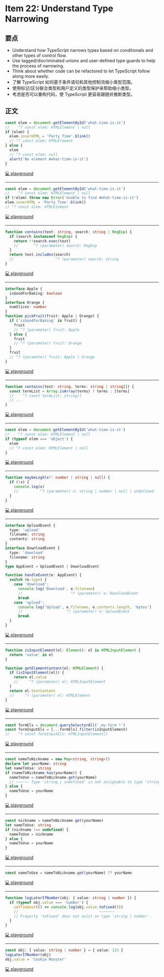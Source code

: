 # Item 22: Understand Type Narrowing

## 要点

- Understand how TypeScript narrows types based on conditionals and other types of control flow.
- Use tagged/discriminated unions and user-defined type guards to help the process of narrowing.
- Think about whether code can be refactored to let TypeScript follow along more easily.
- 了解 TypeScript 如何基于条件语句和其他控制流缩小类型范围。
- 使用标记/区分联合类型和用户定义的类型保护来帮助缩小类型。
- 考虑是否可以重构代码，使 TypeScript 更容易跟随并推断类型。

## 正文

```ts
const elem = document.getElementById('what-time-is-it')
//    ^? const elem: HTMLElement | null
if (elem) {
  elem.innerHTML = 'Party Time'.blink()
  // ^? const elem: HTMLElement
} else {
  elem
  // ^? const elem: null
  alert('No element #what-time-is-it')
}
```

[💻 playground](https://www.typescriptlang.org/play/?ts=5.4.5#code/MYewdgzgLgBApgGzgWxgXhgExMArsuMKAOgHM4oBRJAogIQE8BJTACgHIB3ACwEMoAtFACWBAcIjio7AJQBuAFAB6JTDUwAegH4YoSLEQoAXDAASAFQCyAGWopCsAD4wwuBAgXCAZjFaHkMjAA3gpq-sTCYGBwAE4WNugw7AAKvDFQDDDmonDsxABGCJEA1qzyoTAqmjp60PA0JvG2NA4KAL71EHDBFf4VVdq64HX+Jq7uFbxI6RwAciD19kQwAMQ8-EI54pLC0uVtCkA)

---

```ts
const elem = document.getElementById('what-time-is-it')
//    ^? const elem: HTMLElement | null
if (!elem) throw new Error('Unable to find #what-time-is-it')
elem.innerHTML = 'Party Time'.blink()
// ^? const elem: HTMLElement
```

[💻 playground](https://www.typescriptlang.org/play/?ts=5.4.5#code/MYewdgzgLgBApgGzgWxgXhgExMArsuMKAOgHM4oBRJAogIQE8BJTACgHIB3ACwEMoAtFACWBAcIjio7AJQBuAFAB6JTDUwAegH4YoSLEQoAXDAASAFQCyAGWopCsAD4wwuBAgXCAZjFYBCQ2QZGChuACcQThc4KMowiLCOAFUwXgAjJBCQGC9hMEwYAGIefiFROHFJYWl5BUDiPLA4MIsbdBh2AAVeMKgGGHNy9mIMvIBrVlqVTR09aHgaE1bbGgcFIA)

---

```ts
function contains(text: string, search: string | RegExp) {
  if (search instanceof RegExp) {
    return !!search.exec(text)
    //       ^? (parameter) search: RegExp
  }
  return text.includes(search)
  //                   ^? (parameter) search: string
}
```

[💻 playground](https://www.typescriptlang.org/play/?ts=5.4.5#code/GYVwdgxgLglg9mABBBUCGMwGcAUUCmAHlAFyJZQBOmA5gDTn5qUQAWZF1YNiAPogCV8NAKKEADgEpEAbwBQiRDGCIcWJi1ZLs6SPjgqhoidPmLFlfFBCUkAQjvrmbAHRF8EPESiSA3AvMAekDzUIA9AH5VcWY0AFsrfEppJ00yIzFxAIBfAMtrW0QCYhdMCAAbEAATfFxUtj8A4NCW1vConBjKeMTkxmd2cipaOVygA)

---

```ts
interface Apple {
  isGoodForBaking: boolean
}
interface Orange {
  numSlices: number
}
function pickFruit(fruit: Apple | Orange) {
  if ('isGoodForBaking' in fruit) {
    fruit
    // ^? (parameter) fruit: Apple
  } else {
    fruit
    // ^? (parameter) fruit: Orange
  }
  fruit
  // ^? (parameter) fruit: Apple | Orange
}
```

[💻 playground](https://www.typescriptlang.org/play/?ts=5.4.5#code/JYOwLgpgTgZghgYwgAgIIAd0BsUG9nADOA4gPakAmAYqVAEJwDWoA5gFzIBG5OcIA3MgC+AKFCRYiFAHkofFnmQgArgFsAylmBJCHFas7RBomMpAIwwUiGTptjKlGXAwAChhOXHDNhQAfZFl5CABKZFwRZAIYZFcAciIyShp6JlY4ghsPZzAwiKio7JdIgoB6UuQAPQB+WPQ4OVUICTCisG9MHBKhZAgsQjwSws8wIeRyqtrXesbm6FaRjiCQBW6StpKJmrqGuCaW5DaO32QA5dXRIA)

---

```ts
function contains(text: string, terms: string | string[]) {
  const termList = Array.isArray(terms) ? terms : [terms]
  //    ^? const termList: string[]
  // ...
}
```

[💻 playground](https://www.typescriptlang.org/play/?ts=5.4.5#code/GYVwdgxgLglg9mABBBUCGMwGcAUUCmAHlAFyJZQBOmA5gDSIGUC2WZF1YNiAPuVbQDaAXQCUiAN4AoRMgQVG+FgBkYCgLyIAgpUpoAngDo1OvfrxLW4gPyKWWRGUFNWwgNwzEAei+zZAPVsUbCg7ZlUKdgEuEU8fRENEqQBfKSA)

---

```ts
const elem = document.getElementById('what-time-is-it')
//    ^? const elem: HTMLElement | null
if (typeof elem === 'object') {
  elem
  // ^? const elem: HTMLElement | null
}
```

[💻 playground](https://www.typescriptlang.org/play/?ts=5.4.5#code/MYewdgzgLgBApgGzgWxgXhgExMArsuMKAOgHM4oBRJAogIQE8BJTACgHIB3ACwEMoAtFACWBAcIjio7AJQBuAFAB6JTDUwAegH4YoSLEQoAXDAASAFQCyAGWopCsAD4wwuBAgXCAZjFZQGAA5wID6GqGgRMOwgAEYAVnDA0jIwAN4KamGKaiqaOnrQ8DQmFjZ2tE4ubh4AvgpAA)

---

```ts
function maybeLogX(x?: number | string | null) {
  if (!x) {
    console.log(x)
    //          ^? (parameter) x: string | number | null | undefined
  }
}
```

[💻 playground](https://www.typescriptlang.org/play/?ts=5.4.5#code/GYVwdgxgLglg9mABAWwIYE8BGBTAMnAcwA0AKADwH4AuRMEZHAJ0QB9EBnKRmMA12kABtBASkQBvAFCJEMYIhIBCMmKkyZEBOziDsAOkGFyIgNzT1Aegvqb6gHoUFAB1SNUybFGyMxZGp25efjoGb2ChQX5wABNsYB5saPMAX0lUoA)

---

```ts
interface UploadEvent {
  type: 'upload'
  filename: string
  contents: string
}
interface DownloadEvent {
  type: 'download'
  filename: string
}
type AppEvent = UploadEvent | DownloadEvent

function handleEvent(e: AppEvent) {
  switch (e.type) {
    case 'download':
      console.log('Download', e.filename)
      //                      ^? (parameter) e: DownloadEvent
      break
    case 'upload':
      console.log('Upload', e.filename, e.contents.length, 'bytes')
      //                    ^? (parameter) e: UploadEvent
      break
  }
}
```

[💻 playground](https://www.typescriptlang.org/play/?ts=5.4.5#code/JYOwLgpgTgZghgYwgAgKoAcA2B7OATAUQDcJxkBvZMAT3QgC5kByAVy1zyYG5kZhNScALYNkAZzBRQAcx4Js4UmDGMJUkNOQBfAFChIsRCgAi2AO4gc+YkopVaopnnOWO3Xv0EjVkmT100dMgAgujoNmQAvGjs1iRkAD7IphZWhPFgXDo6MCwgCGDACsgAFnAgeAIRYAAUoqHhGQCUFDrI4mbAYAglyHUAdIEQLeRt7cgIcGIoTi5pTPRj4xMKYtgC-TjSNUwprvhMADTIEP18AiDCw1nL7QD0d7dPz8sAegD8fehwUFcGLaI9mlqktxgAjKAQOAAaxu40m02YbHmiye8hAaw2Wx2GHmx1O5y8EHx-XRkHAYk2pGkYBKxyYYOokDETCacOWDxeXPGHy+Pz+0ABjFxHBBTwhUNhY10uiAA)

---

```ts
function isInputElement(el: Element): el is HTMLInputElement {
  return 'value' in el
}

function getElementContent(el: HTMLElement) {
  if (isInputElement(el)) {
    return el.value
    //     ^? (parameter) el: HTMLInputElement
  }
  return el.textContent
  //     ^? (parameter) el: HTMLElement
}
```

[💻 playground](https://www.typescriptlang.org/play/?ts=5.4.5#code/GYVwdgxgLglg9mABDAzgSTABxFAogGwFMBbQsKACkPwC5ECSyoBKO65FRACQBUBZADIZseIqXKIA3gChEiAE6EoIeUgDkANwCG+EITXIk1ANzSAvtOmhIsBIgDmShuKgBhBFCZVa3fgOdMzFKyyMCIFKjCOAHk3sxBMnJyisqqiNQAdNq6hKZJiAD0BfmIAHoA-OGYWvJapJ7yQdR0vIJRoozkIRbJSipG+BmeAB5uHkx5hcX5FVU1dUqEjek+rf5iTObSQA)

---

```ts
const formEls = document.querySelectorAll('.my-form *')
const formInputEls = [...formEls].filter(isInputElement)
//    ^? const formInputEls: HTMLInputElement[]
```

[💻 playground](https://www.typescriptlang.org/play/?ts=5.4.5#code/GYVwdgxgLglg9mABDAzgSTABxFAogGwFMBbQsKACkPwC5ECSyoBKO65FRACQBUBZADIZseIqXKIA3gChEiAE6EoIeUgDkANwCG+EITXIk1ANzSAvtOmhIsBIgDmShuKgBhBFCZVa3fgOdMzFKyyMCIFKjCOAHk3sxBMnJyisqqiNQAdNq6hKZJiAD0BfmIAHoA-OGYWvJapJ7yQdR0vIJRoozkIRbJSipG+BmeAB5uHkx5hcX5FVU1dUqEjek+rf5iTObSEAgoUIjAcPLEBJwAvIgAJnAQIC4ZAI568gCeAMrUhNBHAIL4+BQ1BliC8ALSHY6IABUamYph2YD2ByOxHap0QFwA2hkcRCTvgUABdDLAGD4BoRdBYaIbchw6RFGaVBFIvFogktPzszpQTGE6RAA)

---

```ts
const nameToNickname = new Map<string, string>()
declare let yourName: string
let nameToUse: string
if (nameToNickname.has(yourName)) {
  nameToUse = nameToNickname.get(yourName)
  // ~~~~~~ Type 'string | undefined' is not assignable to type 'string'.
} else {
  nameToUse = yourName
}
```

[💻 playground](https://www.typescriptlang.org/play/?ts=5.4.5#code/MYewdgzgLgBGCGBbApgFRAOQJbANYJRgF45kB3GAWXgAcAeaAJyzAHMAaGJl1gPgAoAlAG4AUABNkwADbxGyGNOSwAniACujDEmQAuLlGZsxS2ATQgAqhD0GjrMVgBmMfufTY85gHQALeBD8apraKIKCMADeojBwOujWCiTumDj4Ot6sykEaWjoiMTAA9EUwAH4VlTCoKjQKAOTcbDAAPjDqYJJOLMji9TBYEHAgsAEQWKwIAEZKMFAgc7UNTaz13qIAvjDI0jZRhSmJxDDBeShiG6JAA)

---

```ts
const nickname = nameToNickname.get(yourName)
let nameToUse: string
if (nickname !== undefined) {
  nameToUse = nickname
} else {
  nameToUse = yourName
}
```

[💻 playground](https://www.typescriptlang.org/play/?ts=5.4.5#code/MYewdgzgLgBGCGBbApgFRAOQJbANYJRgF45kB3GAWXgAcAeaAJyzAHMAaGJl1gPgAoAlAG4AUABNkwADbxGyGNOSwAniACujDEmQAuLlGZsxoSLDA58O4nB3pseAsgB0rZfzWbtKEaKXm7EABVCD0DI1YxLAAzGH4LR2sAQiISdTBJaJZkcUEYAG9RGFsUdBCFEgSrFDEAXxhkaVCCopK0YOaSTy0dOtEgA)

---

```ts
const nameToUse = nameToNickname.get(yourName) ?? yourName
```

[💻 playground](https://www.typescriptlang.org/play/?ts=5.4.5#code/MYewdgzgLgBGCGBbApgFRAOQJbANYJRgF45kB3GAWXgAcAeaAJyzAHMAaGJl1gPgAoAlAG4AUABNkwADbxGyGNOSwAniACujDEmQAuLlGZsxoSLAJoQAVQgKSF9NjwWAdK2X81m7SkEwA-P4wXlo6YkA)

---

```ts
function logLaterIfNumber(obj: { value: string | number }) {
  if (typeof obj.value === 'number') {
    setTimeout(() => console.log(obj.value.toFixed()))
    //                                     ~~~~~~~
    // Property 'toFixed' does not exist on type 'string | number'.
  }
}
```

[💻 playground](https://www.typescriptlang.org/play/?ts=5.4.5#code/GYVwdgxgLglg9mABAGzgcwDIEMoFMBOAksAHIgC2ARgQBRyUBWAXIgN6IBuWyIuLAzlHwwwaRAB9EYCtXyIAvgEo2AKESIYwRDSgBPAA644W+gwB0XHrkQBeO4gBE0qgQfLWa9Yn64oAFRhyIxAoGhplGwA+RAgEfjhkXDNUNDpGC25eMyg4ADEYAA9cABNwxUUAbk91AHoarwbGpuaWhoA-Ds626sQ6xAAFfDhDfD1EAHIc-KLi8cRiuFx+KTgoRFwCmEFEBEQ9QwnBYVEJKRkCcbNPeRUboA)

---

```ts
const obj: { value: string | number } = { value: 123 }
logLaterIfNumber(obj)
obj.value = 'Cookie Monster'
```

[💻 playground](https://www.typescriptlang.org/play/?ts=5.4.5#code/GYVwdgxgLglg9mABAGzgcwDIEMoFMBOAksAHIgC2ARgQBRyUBWAXIgN6IBuWyIuLAzlHwwwaRAB9EYCtXyIAvgEo2AKESIYwRDSgBPAA644W+gwB0XHrkQBeO4gBE0qgQfLWa9Yn64oAFRhyIxAoGhplGwA+RAgEfjhkXDNUNDpGC25eMyg4ADEYAA9cABNwxUUAbk91AHoarwbGpuaWhoA-Ds626sQ6xAAFfDhDfD1EAHIc-KLi8cRiuFx+KTgoRFwCmEFEBEQ9QwnBYVEJKRkCcbNPeRUb2LBt0xZ2S14BIRExSWdZBVs2TiZPiIACMACYAMwKKopbB4Iikc74NIMSoqUwZKz-cYAYTgcAA1jBrABZOLw8ZVIA)
